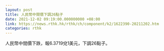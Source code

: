 ```yaml
---
layout: post
title: 人民幣中間價下調26點子
date: 2021-12-02 09:19:00.000000000 +08:00
link: https://news.rthk.hk/rthk/ch/component/k2/1622390-20211202.htm
categories: rthk
---
```


人民幣中間價下跌，報6.3719兌1美元，下調26點子。
